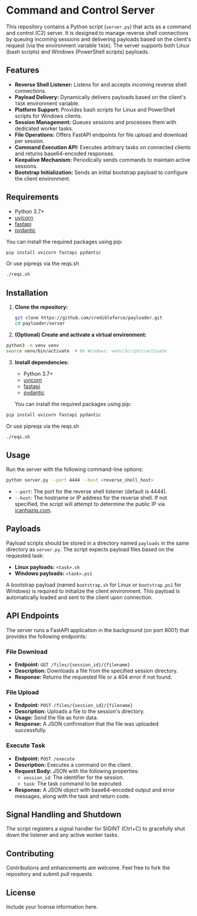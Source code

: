 # Command and Control Server

This repository contains a Python script (`server.py`) that acts as a command and control (C2) server. It is designed to manage reverse shell connections by queuing incoming sessions and delivering payloads based on the client's request (via the environment variable `TASK`). The server supports both Linux (bash scripts) and Windows (PowerShell scripts) payloads.

## Features

- **Reverse Shell Listener:** Listens for and accepts incoming reverse shell connections.
- **Payload Delivery:** Dynamically delivers payloads based on the client's `TASK` environment variable.
- **Platform Support:** Provides bash scripts for Linux and PowerShell scripts for Windows clients.
- **Session Management:** Queues sessions and processes them with dedicated worker tasks.
- **File Operations:** Offers FastAPI endpoints for file upload and download per session.
- **Command Execution API:** Executes arbitrary tasks on connected clients and returns base64-encoded responses.
- **Keepalive Mechanism:** Periodically sends commands to maintain active sessions.
- **Bootstrap Initialization:** Sends an initial bootstrap payload to configure the client environment.

## Requirements

- Python 3.7+
- [uvicorn](https://www.uvicorn.org/)
- [fastapi](https://fastapi.tiangolo.com/)
- [pydantic](https://pydantic-docs.helpmanual.io/)

You can install the required packages using pip:

```bash
pip install uvicorn fastapi pydantic
```

Or use pipreqs via the reqs.sh

```bash
./reqs.sh
```

## Installation

1. **Clone the repository:**

   ```bash
   git clone https://github.com/credibleforce/payloader.git
   cd payloader/server
   ```

2. **(Optional) Create and activate a virtual environment:**

```bash
python3 -m venv venv
source venv/bin/activate  # On Windows: venv\Scripts\activate
```

3. **Install dependencies:**

   - Python 3.7+
   - [uvicorn](https://www.uvicorn.org/)
   - [fastapi](https://fastapi.tiangolo.com/)
   - [pydantic](https://pydantic-docs.helpmanual.io/)

   You can install the required packages using pip:

```bash
pip install uvicorn fastapi pydantic
```

   Or use pipreqs via the reqs.sh

```bash
./reqs.sh
```

## Usage

Run the server with the following command-line options:

```bash
python server.py --port 4444 --host <reverse_shell_host>
```

- `--port`: The port for the reverse shell listener (default is 4444).
- `--host`: The hostname or IP address for the reverse shell. If not specified, the script will attempt to determine the public IP via [icanhazip.com](http://icanhazip.com).

## Payloads

Payload scripts should be stored in a directory named `payloads` in the same directory as `server.py`. The script expects payload files based on the requested task:

- **Linux payloads:** `<task>.sh`
- **Windows payloads:** `<task>.ps1`

A bootstrap payload (named `bootstrap.sh` for Linux or `bootstrap.ps1` for Windows) is required to initialize the client environment. This payload is automatically loaded and sent to the client upon connection.

## API Endpoints

The server runs a FastAPI application in the background (on port 8001) that provides the following endpoints:

### File Download

- **Endpoint:** `GET /files/{session_id}/{filename}`
- **Description:** Downloads a file from the specified session directory.
- **Response:** Returns the requested file or a 404 error if not found.

### File Upload

- **Endpoint:** `POST /files/{session_id}/{filename}`
- **Description:** Uploads a file to the session's directory.
- **Usage:** Send the file as form data.
- **Response:** A JSON confirmation that the file was uploaded successfully.

### Execute Task

- **Endpoint:** `POST /execute`
- **Description:** Executes a command on the client.
- **Request Body:** JSON with the following properties:
  - `session_id`: The identifier for the session.
  - `task`: The task command to be executed.
- **Response:** A JSON object with base64-encoded output and error messages, along with the task and return code.

## Signal Handling and Shutdown

The script registers a signal handler for SIGINT (Ctrl+C) to gracefully shut down the listener and any active worker tasks.

## Contributing

Contributions and enhancements are welcome. Feel free to fork the repository and submit pull requests.

## License

Include your license information here.